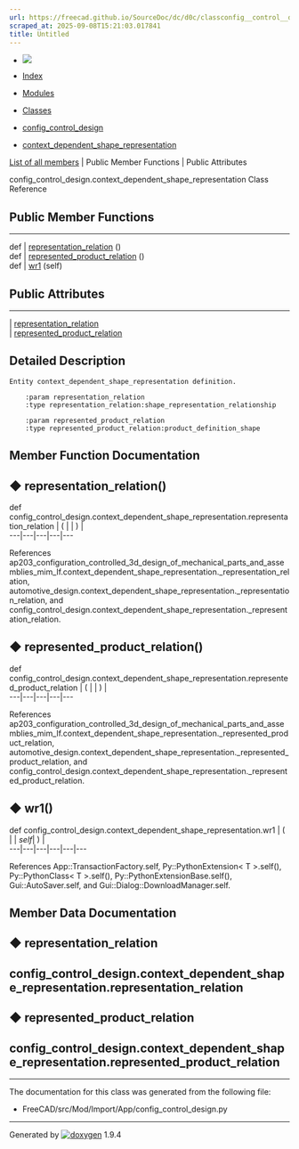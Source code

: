 ```yaml
---
url: https://freecad.github.io/SourceDoc/dc/d0c/classconfig__control__design_1_1context__dependent__shape__representation.html
scraped_at: 2025-09-08T15:21:03.017841
title: Untitled
---
```


  * [ ![](https://www.freecad.org/svg/logo-freecad.svg) ](https://freecadweb.org "FreeCAD")
  * [Index](../../index.html "Index")
  * [Modules](../../modules.html "Modules list")
  * [Classes](../../annotated.html "Annotated list")

  * [config_control_design](../../d4/d07/namespaceconfig__control__design.html)
  * [context_dependent_shape_representation](../../dc/d0c/classconfig__control__design_1_1context__dependent__shape__representation.html)

[List of all members](../../d0/d45/classconfig__control__design_1_1context__dependent__shape__representation-members.html) | Public Member Functions | Public Attributes

config_control_design.context_dependent_shape_representation Class Reference

##  Public Member Functions  
  
---  
def | [representation_relation](../../dc/d0c/classconfig__control__design_1_1context__dependent__shape__representation.html#a5a6800394c2ee5e5236d11941e383799) ()  
def | [represented_product_relation](../../dc/d0c/classconfig__control__design_1_1context__dependent__shape__representation.html#ad14f5fbb35f21d6337a2d8229772a758) ()  
def | [wr1](../../dc/d0c/classconfig__control__design_1_1context__dependent__shape__representation.html#ad98b29b6e4eda6cfe44d6b583ac25065) (self)  
  
##  Public Attributes  
  
---  
|
[representation_relation](../../dc/d0c/classconfig__control__design_1_1context__dependent__shape__representation.html#a03890b1487999da6e61fea7d628d4c1d)  
|
[represented_product_relation](../../dc/d0c/classconfig__control__design_1_1context__dependent__shape__representation.html#af1c7c15e3a82d4cc11d8359043b86f39)  
  
## Detailed Description

    
    
    Entity context_dependent_shape_representation definition.
    
        :param representation_relation
        :type representation_relation:shape_representation_relationship
    
        :param represented_product_relation
        :type represented_product_relation:product_definition_shape

## Member Function Documentation

## ◆ representation_relation()

def config_control_design.context_dependent_shape_representation.representation_relation  | ( | | ) |   
---|---|---|---|---  
  
References
ap203_configuration_controlled_3d_design_of_mechanical_parts_and_assemblies_mim_lf.context_dependent_shape_representation._representation_relation,
automotive_design.context_dependent_shape_representation._representation_relation,
and
config_control_design.context_dependent_shape_representation._representation_relation.

## ◆ represented_product_relation()

def config_control_design.context_dependent_shape_representation.represented_product_relation  | ( | | ) |   
---|---|---|---|---  
  
References
ap203_configuration_controlled_3d_design_of_mechanical_parts_and_assemblies_mim_lf.context_dependent_shape_representation._represented_product_relation,
automotive_design.context_dependent_shape_representation._represented_product_relation,
and
config_control_design.context_dependent_shape_representation._represented_product_relation.

## ◆ wr1()

def config_control_design.context_dependent_shape_representation.wr1  | ( |  | _self_| ) |   
---|---|---|---|---|---  
  
References App::TransactionFactory.self, Py::PythonExtension< T >.self(),
Py::PythonClass< T >.self(), Py::PythonExtensionBase.self(),
Gui::AutoSaver.self, and Gui::Dialog::DownloadManager.self.

## Member Data Documentation

## ◆ representation_relation

config_control_design.context_dependent_shape_representation.representation_relation  
---  
  
## ◆ represented_product_relation

config_control_design.context_dependent_shape_representation.represented_product_relation  
---  
  
* * *

The documentation for this class was generated from the following file:

  * FreeCAD/src/Mod/Import/App/config_control_design.py

* * *

Generated by
[![doxygen](../../doxygen.svg)](https://www.doxygen.org/index.html) 1.9.4


